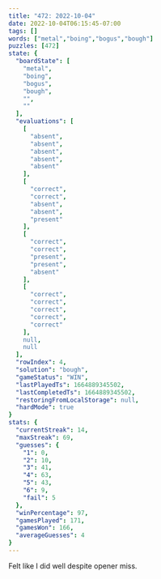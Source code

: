 ```yaml
---
title: "472: 2022-10-04"
date: 2022-10-04T06:15:45-07:00
tags: []
words: ["metal","boing","bogus","bough"]
puzzles: [472]
state: {
  "boardState": [
    "metal",
    "boing",
    "bogus",
    "bough",
    "",
    ""
  ],
  "evaluations": [
    [
      "absent",
      "absent",
      "absent",
      "absent",
      "absent"
    ],
    [
      "correct",
      "correct",
      "absent",
      "absent",
      "present"
    ],
    [
      "correct",
      "correct",
      "present",
      "present",
      "absent"
    ],
    [
      "correct",
      "correct",
      "correct",
      "correct",
      "correct"
    ],
    null,
    null
  ],
  "rowIndex": 4,
  "solution": "bough",
  "gameStatus": "WIN",
  "lastPlayedTs": 1664889345502,
  "lastCompletedTs": 1664889345502,
  "restoringFromLocalStorage": null,
  "hardMode": true
}
stats: {
  "currentStreak": 14,
  "maxStreak": 69,
  "guesses": {
    "1": 0,
    "2": 10,
    "3": 41,
    "4": 63,
    "5": 43,
    "6": 9,
    "fail": 5
  },
  "winPercentage": 97,
  "gamesPlayed": 171,
  "gamesWon": 166,
  "averageGuesses": 4
}
---
```


<!-- more -->
Felt like I did well despite opener miss.
